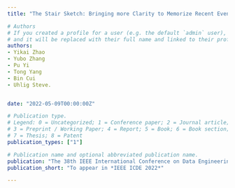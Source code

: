 ```yaml
---
title: "The Stair Sketch: Bringing more Clarity to Memorize Recent Events."

# Authors
# If you created a profile for a user (e.g. the default `admin` user), write the username (folder name) here 
# and it will be replaced with their full name and linked to their profile.
authors:
- Yikai Zhao
- Yubo Zhang
- Pu Yi
- Tong Yang
- Bin Cui
- Uhlig Steve. 


date: "2022-05-09T00:00:00Z"

# Publication type.
# Legend: 0 = Uncategorized; 1 = Conference paper; 2 = Journal article;
# 3 = Preprint / Working Paper; 4 = Report; 5 = Book; 6 = Book section;
# 7 = Thesis; 8 = Patent
publication_types: ["1"]

# Publication name and optional abbreviated publication name.
publication: "The 38th IEEE International Conference on Data Engineering"
publication_short: "To appear in *IEEE ICDE 2022*"

---
```


